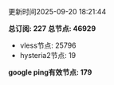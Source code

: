 更新时间2025-09-20 18:21:44

**总订阅: 227**
**总节点: 46929**
- vless节点: 25796
- hysteria2节点: 19

**google ping有效节点: 179**
